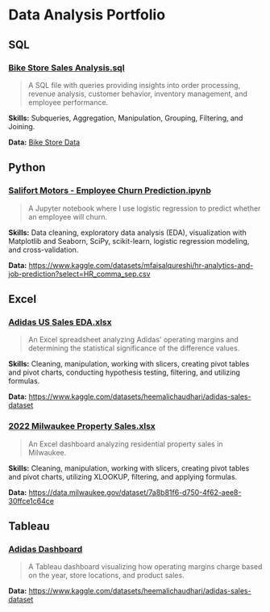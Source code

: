# Data Analysis Portfolio

## SQL

### [Bike Store Sales Analysis.sql](Bike%20Store%20Sales%20Analysis.sql)


> A SQL file with queries providing insights into order processing, revenue analysis, customer behavior, inventory management, and employee performance.

**Skills:** Subqueries, Aggregation, Manipulation, Grouping, Filtering, and Joining.

**Data:**
[Bike Store Data](Bike%20Store%20Data/)


## Python

### [Salifort Motors - Employee Churn Prediction.ipynb](Salifort%20Motors%20-%20Employee%20Churn%20Prediction.ipynb)


> A Jupyter notebook where I use logistic regression to predict whether an employee will churn.

**Skills:** Data cleaning, exploratory data analysis (EDA), visualization with Matplotlib and Seaborn, SciPy, scikit-learn, logistic regression modeling, and cross-validation.
  
**Data:** https://www.kaggle.com/datasets/mfaisalqureshi/hr-analytics-and-job-prediction?select=HR_comma_sep.csv


## Excel

### [Adidas US Sales EDA.xlsx](Adidas%20US%20Sales%20EDA.xlsx)


> An Excel spreadsheet analyzing Adidas' operating margins and determining the statistical significance of the difference values.

**Skills:** Cleaning, manipulation, working with slicers, creating pivot tables and pivot charts, conducting hypothesis testing, filtering, and utilizing formulas.

**Data:** https://www.kaggle.com/datasets/heemalichaudhari/adidas-sales-dataset


### [2022 Milwaukee Property Sales.xlsx](2022%20Milwaukee%20Property%20Sales.xlsx.zip)


> An Excel dashboard analyzing residential property sales in Milwaukee.

**Skills:** Cleaning, manipulation, working with slicers, creating pivot tables and pivot charts, utilizing XLOOKUP, filtering, and applying formulas.

**Data:** https://data.milwaukee.gov/dataset/7a8b81f6-d750-4f62-aee8-30ffce1c64ce


## Tableau

### [Adidas Dashboard](https://public.tableau.com/views/Adidas_17001247399800/HomePage?:language=en-US&:display_count=n&:origin=viz_share_link)

> A Tableau dashboard visualizing how operating margins charge based on the year, store locations, and product sales.

**Data:** https://www.kaggle.com/datasets/heemalichaudhari/adidas-sales-dataset


